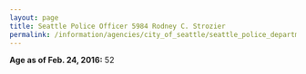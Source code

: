 ```yaml
---
layout: page
title: Seattle Police Officer 5984 Rodney C. Strozier
permalink: /information/agencies/city_of_seattle/seattle_police_department/copbook/5984/
---
```


**Age as of Feb. 24, 2016:** 52

